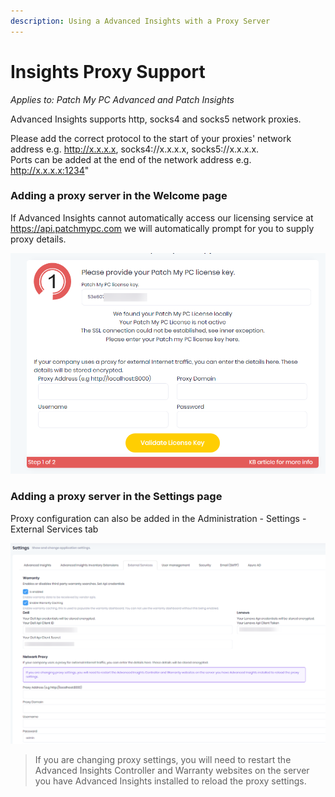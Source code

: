 ```yaml
---
description: Using a Advanced Insights with a Proxy Server
---
```


# Insights Proxy Support

_Applies to: Patch My PC Advanced and Patch Insights_

Advanced Insights supports http, socks4 and socks5 network proxies.&#x20;

Please add the correct protocol to the start of your proxies' network address e.g. http://x.x.x.x, socks4://x.x.x.x, socks5://x.x.x.x. \
Ports can be added at the end of the network address e.g. http://x.x.x.x:1234"

### Adding a proxy server in the Welcome page

If Advanced Insights cannot automatically access our licensing service at https://api.patchmypc.com we will automatically prompt for you to supply proxy details.

![](/_images/image-(1063).png "Welcome page proxy prompt")

### Adding a proxy server in the Settings page

Proxy configuration can also be added in the Administration - Settings - External Services tab

![](/_images/image-(1064).png "Settings page proxy configuration")



<blockquote class="wp-block-quote is-note">
<p>If you are changing proxy settings, you will need to restart the Advanced Insights Controller and Warranty websites on the server you have Advanced Insights installed to reload the proxy settings.</p>
</blockquote>